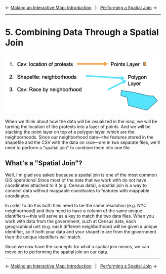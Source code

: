 ← [Making an Interactive Map: Introduction](04-making-an-interactive-map-introduction.md)&nbsp;&nbsp;&nbsp;|&nbsp;&nbsp;&nbsp;[Performing a Spatial Join](06-performing-a-spatial-join.md) →

---

# 5. Combining Data Through a Spatial Join

![Image detailing the process of combining data in a "spatial join"](../images/data.png)

When we think about how the data will be visualized in the map, we will be turning the location of the protests into a layer of points. And we will be stacking the point layer on top of a polygon layer, which are the neighborhoods. Since our neighborhood data—the features stored in the shapefile and the CSV with the data on race—are in two separate files, we'll need to perform a "spatial join" to combine them into one file.<!-- TODO: explain what is a polygon layer and add "polygon layer" to glossary -->

## What's a "Spatial Join"?

Well, I'm glad you asked because a spatial join is one of the most common GIS operations! Since most of the data that we work with do not have coordinates attached to it (e.g. Census data), a spatial join is a way to connect data without mappable coordinates to features with mappable coordinates.<!-- TODO: do we need to clarify what mappable coordinates are, i.e. I presume lat/long? -->

In order to do this both files need to be the same resolution (e.g. NYC neighborhood) and they need to have a column of the same unique identifiers—this will serve as a key to match the two data files. When you work with data from the government, such at Census data, each geographical unit (e.g. each different neighborhood) will be given a unique identifier, so if both your data and your shapefile are from the government then the unique identifiers will match.<!-- TODO: add an explanation here of what "resolution" means + add "resolution" to glossary? -->

Since we now have the concepts for what a spatial join means, we can move on to performing the spatial join on our data.

---

← [Making an Interactive Map: Introduction](04-making-an-interactive-map-introduction.md)&nbsp;&nbsp;&nbsp;|&nbsp;&nbsp;&nbsp;[Performing a Spatial Join](06-performing-a-spatial-join.md) →
